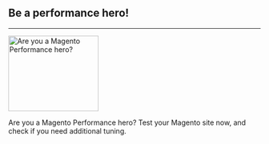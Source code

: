 ## Be a performance hero!
* * *

[<img src="{{site.baseurl}}/img/coach/penguin_about.svg" class="pull-left img-big" alt="Are you a Magento Performance hero?" width="180" height="151">](https://run.mage.coach)

Are you a Magento Performance hero? Test your Magento site now, and check if you need additional tuning. 

